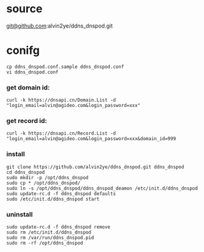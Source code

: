 # source

git@github.com:alvin2ye/ddns_dnspod.git


# conifg
```
cp ddns_dnspod.conf.sample ddns_dnspod.conf
vi ddns_dnspod.conf
```

### get domain id:

```
curl -k https://dnsapi.cn/Domain.List -d "login_email=alvin@agideo.com&login_password=xxx"
```
### get record id:

```
curl -k https://dnsapi.cn/Record.List -d "login_email=alvin@agideo.com&login_password=xxx&domain_id=999
```

### install

```
git clone https://github.com/alvin2ye/ddns_dnspod.git ddns_dnspod
cd ddns_dnspod
sudo mkdir -p /opt/ddns_dnspod
sudo cp * /opt/ddns_dnspod/
sudo ln -s /opt/ddns_dnspod/ddns_dnspod_deamon /etc/init.d/ddns_dnspod
sudo update-rc.d -f ddns_dnspod defaults
sudo /etc/init.d/ddns_dnspod start
```

### uninstall

```
sudo update-rc.d -f ddns_dnspod remove
sudo rm /etc/init.d/ddns_dnspod
sudo rm /var/run/ddns_dnspod.pid
sudo rm -rf /opt/ddns_dnspod

```